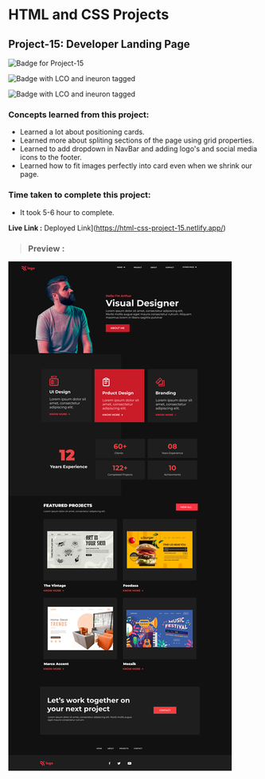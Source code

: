 # HTML and CSS Projects

## **Project-15: Developer Landing Page**

![Badge for Project-15](https://img.shields.io/badge/HTML%20&%20CSS-Project_15-brightgreen "Developer Landing Page")

![Badge with LCO and ineuron tagged](https://img.shields.io/badge/Ineuron.ai-LCO-brightgreen)

![Badge with LCO and ineuron tagged](https://img.shields.io/badge/Full%20Stack%20JavaScript%20bootcamp-Hitesh%20Choudhary-brightgreen)

### Concepts learned from this project:
- Learned a lot about positioning cards.
- Learned more about spliting sections of the page using grid properties.
- Learned to add dropdown in NavBar and adding logo's and social media icons to the footer.
- Learned how to fit images perfectly into card even when we shrink our page.  

### Time taken to complete this project:
- It took 5-6 hour to complete.

**Live Link :** Deployed Link](https://html-css-project-15.netlify.app/)
>### Preview :
![Homepage screenshot](./public/ProductDesignLandingPage.png "Developer Landing Page")